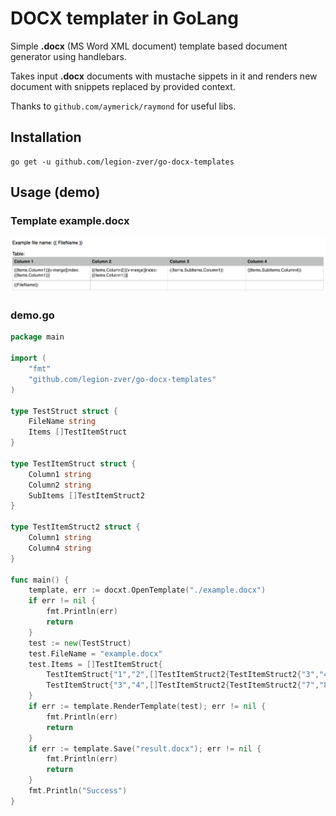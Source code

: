 # DOCX templater in GoLang

Simple **.docx** (MS Word XML document) template based document generator using handlebars.

Takes input **.docx** documents with mustache sippets in it and renders new document with snippets replaced by provided context.

Thanks to `github.com/aymerick/raymond` for useful libs.

## Installation

```
go get -u github.com/legion-zver/go-docx-templates
```

## Usage (demo)

### Template example.docx

![Sample document image](./demo/example.png)

### demo.go

```go
package main

import (
    "fmt"    
    "github.com/legion-zver/go-docx-templates"
)

type TestStruct struct {
    FileName string
    Items []TestItemStruct
}

type TestItemStruct struct {
    Column1 string
    Column2 string    
    SubItems []TestItemStruct2
}

type TestItemStruct2 struct {
    Column1 string
    Column4 string    
}

func main() {
    template, err := docxt.OpenTemplate("./example.docx")
    if err != nil {
        fmt.Println(err)
        return
    }  
    test := new(TestStruct)
    test.FileName = "example.docx"
    test.Items = []TestItemStruct{
        TestItemStruct{"1","2",[]TestItemStruct2{TestItemStruct2{"3","4"},TestItemStruct2{"5","6"}}},
        TestItemStruct{"3","4",[]TestItemStruct2{TestItemStruct2{"7","8"},TestItemStruct2{"9","10"}}},
    }    
    if err := template.RenderTemplate(test); err != nil {
        fmt.Println(err)
        return
    }
    if err := template.Save("result.docx"); err != nil {
        fmt.Println(err)
        return
    }
    fmt.Println("Success")
}
```
